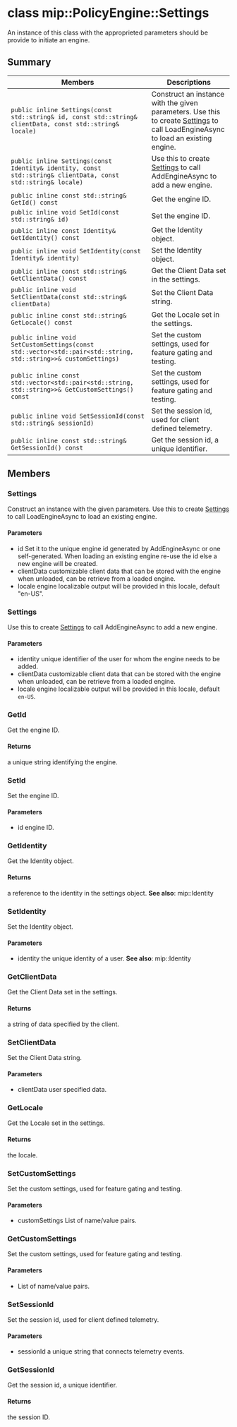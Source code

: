 # class mip::PolicyEngine::Settings 
An instance of this class with the approprieted parameters should be provide to initiate an engine.
  
## Summary
 Members                        | Descriptions                                
--------------------------------|---------------------------------------------
`public inline Settings(const std::string& id, const std::string& clientData, const std::string& locale)`  |  Construct an instance with the given parameters. Use this to create [Settings](#classmip_1_1_policy_engine_1_1_settings) to call LoadEngineAsync to load an existing engine.
`public inline Settings(const Identity& identity, const std::string& clientData, const std::string& locale)`  |  Use this to create [Settings](#classmip_1_1_policy_engine_1_1_settings) to call AddEngineAsync to add a new engine.
`public inline const std::string& GetId() const`  |  Get the engine ID.
`public inline void SetId(const std::string& id)`  |  Set the engine ID.
`public inline const Identity& GetIdentity() const`  |  Get the Identity object.
`public inline void SetIdentity(const Identity& identity)`  |  Set the Identity object.
`public inline const std::string& GetClientData() const`  |  Get the Client Data set in the settings.
`public inline void SetClientData(const std::string& clientData)`  |  Set the Client Data string.
`public inline const std::string& GetLocale() const`  |  Get the Locale set in the settings.
`public inline void SetCustomSettings(const std::vector<std::pair<std::string, std::string>>& customSettings)`  |  Set the custom settings, used for feature gating and testing.
`public inline const std::vector<std::pair<std::string, std::string>>& GetCustomSettings() const`  |  Set the custom settings, used for feature gating and testing.
`public inline void SetSessionId(const std::string& sessionId)`  |  Set the session id, used for client defined telemetry.
`public inline const std::string& GetSessionId() const`  |  Get the session id, a unique identifier.
  
## Members
  
### Settings
Construct an instance with the given parameters. Use this to create [Settings](#classmip_1_1_policy_engine_1_1_settings) to call LoadEngineAsync to load an existing engine.
  
#### Parameters
* id Set it to the unique engine id generated by AddEngineAsync or one self-generated. When loading an existing engine re-use the id else a new engine will be created. 
* clientData customizable client data that can be stored with the engine when unloaded, can be retrieve from a loaded engine. 
* locale engine localizable output will be provided in this locale, default "en-US".
  
### Settings
Use this to create [Settings](#classmip_1_1_policy_engine_1_1_settings) to call AddEngineAsync to add a new engine.
  
#### Parameters
* identity unique identifier of the user for whom the engine needs to be added. 
* clientData customizable client data that can be stored with the engine when unloaded, can be retrieve from a loaded engine. 
* locale engine localizable output will be provided in this locale, default `en-US`.
  
### GetId
Get the engine ID.
  
#### Returns
a unique string identifying the engine.
  
### SetId
Set the engine ID.
  
#### Parameters
* id engine ID.
  
### GetIdentity
Get the Identity object.
  
#### Returns
a reference to the identity in the settings object. 
**See also**: mip::Identity
  
### SetIdentity
Set the Identity object.
  
#### Parameters
* identity the unique identity of a user. 
**See also**: mip::Identity
  
### GetClientData
Get the Client Data set in the settings.
  
#### Returns
a string of data specified by the client.
  
### SetClientData
Set the Client Data string.
  
#### Parameters
* clientData user specified data.
  
### GetLocale
Get the Locale set in the settings.
  
#### Returns
the locale.
  
### SetCustomSettings
Set the custom settings, used for feature gating and testing.
  
#### Parameters
* customSettings List of name/value pairs.
  
### GetCustomSettings
Set the custom settings, used for feature gating and testing.
  
#### Parameters
* List of name/value pairs.
  
### SetSessionId
Set the session id, used for client defined telemetry.
  
#### Parameters
* sessionId a unique string that connects telemetry events.
  
### GetSessionId
Get the session id, a unique identifier.
  
#### Returns
the session ID.